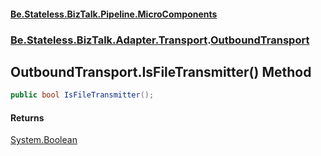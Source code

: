 #### [Be.Stateless.BizTalk.Pipeline.MicroComponents](README.md 'README')
### [Be.Stateless.BizTalk.Adapter.Transport](Be.Stateless.BizTalk.Adapter.Transport.md 'Be.Stateless.BizTalk.Adapter.Transport').[OutboundTransport](OutboundTransport.md 'Be.Stateless.BizTalk.Adapter.Transport.OutboundTransport')

## OutboundTransport.IsFileTransmitter() Method

```csharp
public bool IsFileTransmitter();
```

#### Returns
[System.Boolean](https://docs.microsoft.com/en-us/dotnet/api/System.Boolean 'System.Boolean')